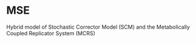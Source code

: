 # MSE
Hybrid model of Stochastic Corrector Model (SCM) and the Metabolically Coupled Replicator System (MCRS)
